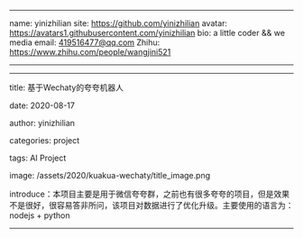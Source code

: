 
---

name: yinizhilian
site: <https://github.com/yinizhilian>
avatar: <https://avatars1.githubusercontent.com/yinizhilian>
bio: a little coder && we media
email: 419516477@qq.com
Zhihu: <https://www.zhihu.com/people/wangjini521>

---

---

title: 基于Wechaty的夸夸机器人

date: 2020-08-17

author: yinizhilian

categories: project

tags: AI Project

image: /assets/2020/kuakua-wechaty/title_image.png

introduce：本项目主要是用于微信夸夸群，之前也有很多夸夸的项目，但是效果不是很好，很容易答非所问，该项目对数据进行了优化升级。主要使用的语言为：nodejs + python

---
